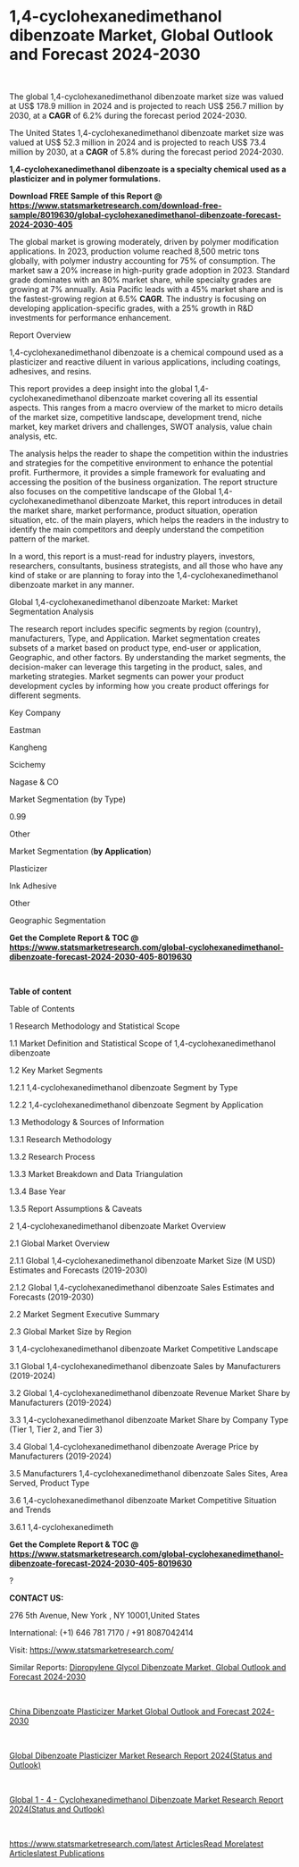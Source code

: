 <h1>1,4-cyclohexanedimethanol dibenzoate Market, Global Outlook and Forecast 2024-2030</h1><br/><p>The global 1,4-cyclohexanedimethanol dibenzoate market size was valued at US$ 178.9 million in 2024 and is projected to reach US$ 256.7 million by 2030, at a <strong>CAGR</strong> of 6.2% during the forecast period 2024-2030.</p>
 
 
 
 <p>The United States 1,4-cyclohexanedimethanol dibenzoate market size was valued at US$ 52.3 million in 2024 and is projected to reach US$ 73.4 million by 2030, at a <strong>CAGR</strong> of 5.8% during the forecast period 2024-2030.</p>
 
 
 
 <p><strong>1,4-cyclohexanedimethanol dibenzoate is a specialty chemical used as a plasticizer and in polymer formulations.</strong></p>
 
 
 
 <p><strong>Download FREE Sample of this Report @ <a href="https://www.statsmarketresearch.com/download-free-sample/8019630/global-cyclohexanedimethanol-dibenzoate-forecast-2024-2030-405">https://www.statsmarketresearch.com/download-free-sample/8019630/global-cyclohexanedimethanol-dibenzoate-forecast-2024-2030-405</a></strong></p>
 
 
 
 <p>The global market is growing moderately, driven by polymer modification applications. In 2023, production volume reached 8,500 metric tons globally, with polymer industry accounting for 75% of consumption. The market saw a 20% increase in high-purity grade adoption in 2023. Standard grade dominates with an 80% market share, while specialty grades are growing at 7% annually. Asia Pacific leads with a 45% market share and is the fastest-growing region at 6.5% <strong>CAGR</strong>. The industry is focusing on developing application-specific grades, with a 25% growth in R&D investments for performance enhancement.</p>
 
 
 
 <p>Report Overview</p>
 
 
 
 <p>1,4-cyclohexanedimethanol dibenzoate is a chemical compound used as a plasticizer and reactive diluent in various applications, including coatings, adhesives, and resins.</p>
 
 
 
 <p>This report provides a deep insight into the global 1,4-cyclohexanedimethanol dibenzoate market covering all its essential aspects. This ranges from a macro overview of the market to micro details of the market size, competitive landscape, development trend, niche market, key market drivers and challenges, SWOT analysis, value chain analysis, etc.</p>
 
 
 
 <p>The analysis helps the reader to shape the competition within the industries and strategies for the competitive environment to enhance the potential profit. Furthermore, it provides a simple framework for evaluating and accessing the position of the business organization. The report structure also focuses on the competitive landscape of the Global 1,4-cyclohexanedimethanol dibenzoate Market, this report introduces in detail the market share, market performance, product situation, operation situation, etc. of the main players, which helps the readers in the industry to identify the main competitors and deeply understand the competition pattern of the market.</p>
 
 
 
 <p>In a word, this report is a must-read for industry players, investors, researchers, consultants, business strategists, and all those who have any kind of stake or are planning to foray into the 1,4-cyclohexanedimethanol dibenzoate market in any manner.</p>
 
 
 
 <p>Global 1,4-cyclohexanedimethanol dibenzoate Market: Market Segmentation Analysis</p>
 
 
 
 <p>The research report includes specific segments by region (country), manufacturers, Type, and Application. Market segmentation creates subsets of a market based on product type, end-user or application, Geographic, and other factors. By understanding the market segments, the decision-maker can leverage this targeting in the product, sales, and marketing strategies. Market segments can power your product development cycles by informing how you create product offerings for different segments.</p>
 
 
 
 <p>Key Company</p>
 
 
 
 <p>Eastman</p>
 
 
 
 <p>Kangheng</p>
 
 
 
 <p>Scichemy</p>
 
 
 
 <p>Nagase & CO</p>
 
 
 
 <p>Market Segmentation (by Type)</p>
 
 
 
 <p>0.99</p>
 
 
 
 <p>Other</p>
 
 
 
 <p>Market Segmentation (<strong>by Application</strong>)</p>
 
 
 
 <p>Plasticizer</p>
 
 
 
 <p>Ink Adhesive</p>
 
 
 
 <p>Other</p>
 
 
 
 <p>Geographic Segmentation</p>
 
 
 
 <div><b>Get the Complete Report & TOC @ <a href="https://www.statsmarketresearch.com/global-cyclohexanedimethanol-dibenzoate-forecast-2024-2030-405-8019630">https://www.statsmarketresearch.com/global-cyclohexanedimethanol-dibenzoate-forecast-2024-2030-405-8019630</a></b></div>
 
 
 
 <p><br />
 
 <b>Table of content</b></p>
 
 
 
 <p>Table of Contents<br />
 
 1 Research Methodology and Statistical Scope<br />
 
 1.1 Market Definition and Statistical Scope of 1,4-cyclohexanedimethanol dibenzoate<br />
 
 1.2 Key Market Segments<br />
 
 1.2.1 1,4-cyclohexanedimethanol dibenzoate Segment by Type<br />
 
 1.2.2 1,4-cyclohexanedimethanol dibenzoate Segment by Application<br />
 
 1.3 Methodology & Sources of Information<br />
 
 1.3.1 Research Methodology<br />
 
 1.3.2 Research Process<br />
 
 1.3.3 Market Breakdown and Data Triangulation<br />
 
 1.3.4 Base Year<br />
 
 1.3.5 Report Assumptions & Caveats<br />
 
 2 1,4-cyclohexanedimethanol dibenzoate Market Overview<br />
 
 2.1 Global Market Overview<br />
 
 2.1.1 Global 1,4-cyclohexanedimethanol dibenzoate Market Size (M USD) Estimates and Forecasts (2019-2030)<br />
 
 2.1.2 Global 1,4-cyclohexanedimethanol dibenzoate Sales Estimates and Forecasts (2019-2030)<br />
 
 2.2 Market Segment Executive Summary<br />
 
 2.3 Global Market Size by Region<br />
 
 3 1,4-cyclohexanedimethanol dibenzoate Market Competitive Landscape<br />
 
 3.1 Global 1,4-cyclohexanedimethanol dibenzoate Sales by Manufacturers (2019-2024)<br />
 
 3.2 Global 1,4-cyclohexanedimethanol dibenzoate Revenue Market Share by Manufacturers (2019-2024)<br />
 
 3.3 1,4-cyclohexanedimethanol dibenzoate Market Share by Company Type (Tier 1, Tier 2, and Tier 3)<br />
 
 3.4 Global 1,4-cyclohexanedimethanol dibenzoate Average Price by Manufacturers (2019-2024)<br />
 
 3.5 Manufacturers 1,4-cyclohexanedimethanol dibenzoate Sales Sites, Area Served, Product Type<br />
 
 3.6 1,4-cyclohexanedimethanol dibenzoate Market Competitive Situation and Trends<br />
 
 3.6.1 1,4-cyclohexanedimeth</p>
 
 
 
 <div><b>Get the Complete Report & TOC @ <a href="https://www.statsmarketresearch.com/global-cyclohexanedimethanol-dibenzoate-forecast-2024-2030-405-8019630">https://www.statsmarketresearch.com/global-cyclohexanedimethanol-dibenzoate-forecast-2024-2030-405-8019630</a></b></div>
 
 
 
 <p>? </p>
 
 
 
 <p><b>CONTACT US:</b><br />
 
 276 5th Avenue, New York , NY 10001,United States<br />
 
 International: (+1) 646 781 7170 / +91 8087042414<br />
 
 Visit: <a href="https://www.statsmarketresearch.com/">https://www.statsmarketresearch.com/</a><br />
 
 Similar Reports: <a href="https://www.statsmarketresearch.com/global-cyclohexanedimethanol-dibenzoate-forecast-2024-2030-405-8019630">Dipropylene Glycol Dibenzoate Market, Global Outlook and Forecast 2024-2030</a><br />
 
 <br />
 
 <a href="https://www.statsmarketresearch.com/global-cyclohexanedimethanol-dibenzoate-forecast-2024-2030-405-8019630">China Dibenzoate Plasticizer Market Global Outlook and Forecast 2024-2030</a><br />
 
 <br />
 
 <a href="https://www.statsmarketresearch.com/global-cyclohexanedimethanol-dibenzoate-forecast-2024-2030-405-8019630">Global Dibenzoate Plasticizer Market Research Report 2024(Status and Outlook)</a><br />
 
 <br />
 
 <a href="https://www.statsmarketresearch.com/global-cyclohexanedimethanol-dibenzoate-forecast-2024-2030-405-8019630">Global 1 - 4 - Cyclohexanedimethanol Dibenzoate Market Research Report 2024(Status and Outlook)</a><br />
 
 <br />
 
 <a href="https://gyeongbokgung.com">https://www.statsmarketresearch.com/</a><a href="https://hallyeomaritime.com">latest Articles</a><a href="https://jingwansa.com">Read More</a><a href="https://nguoiviet.jp/">latest Articles</a><a href="https://www.intelmarketresearch.com/">latest Publications</a></p>